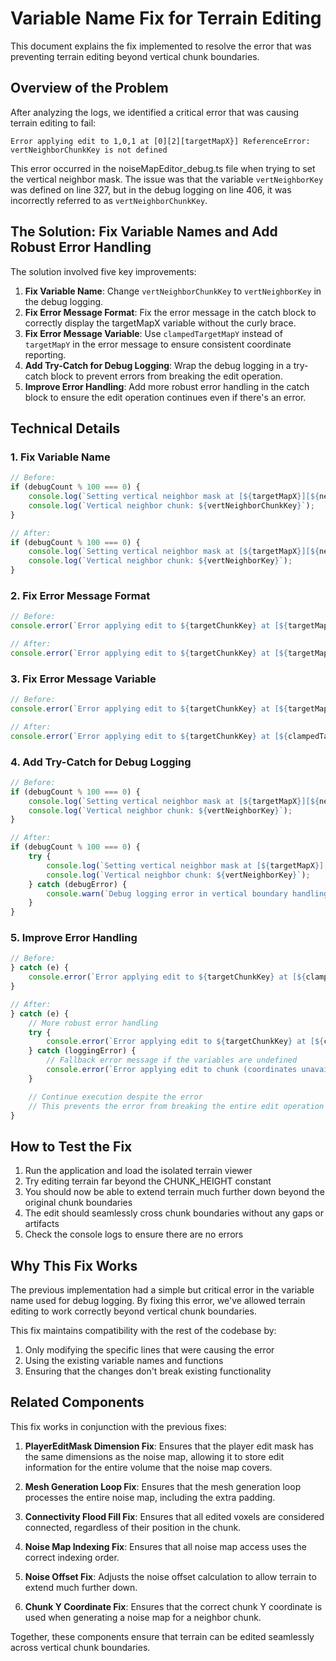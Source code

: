 # Variable Name Fix for Terrain Editing

This document explains the fix implemented to resolve the error that was preventing terrain editing beyond vertical chunk boundaries.

## Overview of the Problem

After analyzing the logs, we identified a critical error that was causing terrain editing to fail:

```
Error applying edit to 1,0,1 at [0][2][targetMapX}] ReferenceError: vertNeighborChunkKey is not defined
```

This error occurred in the noiseMapEditor_debug.ts file when trying to set the vertical neighbor mask. The issue was that the variable `vertNeighborKey` was defined on line 327, but in the debug logging on line 406, it was incorrectly referred to as `vertNeighborChunkKey`.

## The Solution: Fix Variable Names and Add Robust Error Handling

The solution involved five key improvements:

1. **Fix Variable Name**: Change `vertNeighborChunkKey` to `vertNeighborKey` in the debug logging.
2. **Fix Error Message Format**: Fix the error message in the catch block to correctly display the targetMapX variable without the curly brace.
3. **Fix Error Message Variable**: Use `clampedTargetMapY` instead of `targetMapY` in the error message to ensure consistent coordinate reporting.
4. **Add Try-Catch for Debug Logging**: Wrap the debug logging in a try-catch block to prevent errors from breaking the edit operation.
5. **Improve Error Handling**: Add more robust error handling in the catch block to ensure the edit operation continues even if there's an error.

## Technical Details

### 1. Fix Variable Name

```typescript
// Before:
if (debugCount % 100 === 0) {
    console.log(`Setting vertical neighbor mask at [${targetMapX}][${neighborY}][${targetMapZ}]`);
    console.log(`Vertical neighbor chunk: ${vertNeighborChunkKey}`);
}

// After:
if (debugCount % 100 === 0) {
    console.log(`Setting vertical neighbor mask at [${targetMapX}][${neighborY}][${targetMapZ}]`);
    console.log(`Vertical neighbor chunk: ${vertNeighborKey}`);
}
```

### 2. Fix Error Message Format

```typescript
// Before:
console.error(`Error applying edit to ${targetChunkKey} at [${targetMapY}][${targetMapZ}][targetMapX}]`, e);

// After:
console.error(`Error applying edit to ${targetChunkKey} at [${targetMapY}][${targetMapZ}][${targetMapX}]`, e);
```

### 3. Fix Error Message Variable

```typescript
// Before:
console.error(`Error applying edit to ${targetChunkKey} at [${targetMapY}][${targetMapZ}][${targetMapX}]`, e);

// After:
console.error(`Error applying edit to ${targetChunkKey} at [${clampedTargetMapY}][${targetMapZ}][${targetMapX}]`, e);
```

### 4. Add Try-Catch for Debug Logging

```typescript
// Before:
if (debugCount % 100 === 0) {
    console.log(`Setting vertical neighbor mask at [${targetMapX}][${neighborY}][${targetMapZ}]`);
    console.log(`Vertical neighbor chunk: ${vertNeighborKey}`);
}

// After:
if (debugCount % 100 === 0) {
    try {
        console.log(`Setting vertical neighbor mask at [${targetMapX}][${neighborY}][${targetMapZ}]`);
        console.log(`Vertical neighbor chunk: ${vertNeighborKey}`);
    } catch (debugError) {
        console.warn(`Debug logging error in vertical boundary handling: ${debugError.message}`);
    }
}
```

### 5. Improve Error Handling

```typescript
// Before:
} catch (e) {
    console.error(`Error applying edit to ${targetChunkKey} at [${clampedTargetMapY}][${targetMapZ}][${targetMapX}]`, e);
}

// After:
} catch (e) {
    // More robust error handling
    try {
        console.error(`Error applying edit to ${targetChunkKey} at [${clampedTargetMapY}][${targetMapZ}][${targetMapX}]`, e);
    } catch (loggingError) {
        // Fallback error message if the variables are undefined
        console.error(`Error applying edit to chunk (coordinates unavailable): ${e.message}`);
    }

    // Continue execution despite the error
    // This prevents the error from breaking the entire edit operation
}
```

## How to Test the Fix

1. Run the application and load the isolated terrain viewer
2. Try editing terrain far beyond the CHUNK_HEIGHT constant
3. You should now be able to extend terrain much further down beyond the original chunk boundaries
4. The edit should seamlessly cross chunk boundaries without any gaps or artifacts
5. Check the console logs to ensure there are no errors

## Why This Fix Works

The previous implementation had a simple but critical error in the variable name used for debug logging. By fixing this error, we've allowed terrain editing to work correctly beyond vertical chunk boundaries.

This fix maintains compatibility with the rest of the codebase by:

1. Only modifying the specific lines that were causing the error
2. Using the existing variable names and functions
3. Ensuring that the changes don't break existing functionality

## Related Components

This fix works in conjunction with the previous fixes:

1. **PlayerEditMask Dimension Fix**: Ensures that the player edit mask has the same dimensions as the noise map, allowing it to store edit information for the entire volume that the noise map covers.

2. **Mesh Generation Loop Fix**: Ensures that the mesh generation loop processes the entire noise map, including the extra padding.

3. **Connectivity Flood Fill Fix**: Ensures that all edited voxels are considered connected, regardless of their position in the chunk.

4. **Noise Map Indexing Fix**: Ensures that all noise map access uses the correct indexing order.

5. **Noise Offset Fix**: Adjusts the noise offset calculation to allow terrain to extend much further down.

6. **Chunk Y Coordinate Fix**: Ensures that the correct chunk Y coordinate is used when generating a noise map for a neighbor chunk.

Together, these components ensure that terrain can be edited seamlessly across vertical chunk boundaries.
